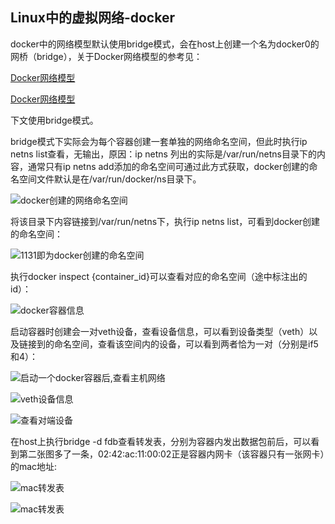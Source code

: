 ## Linux中的虚拟网络-docker

docker中的网络模型默认使用bridge模式，会在host上创建一个名为docker0的网桥（bridge），关于Docker网络模型的参考见：

[Docker网络模型](https://zhuanlan.zhihu.com/p/98788162)

[Docker网络模型](https://www.jianshu.com/p/a14ebdc37386)

下文使用bridge模式。

bridge模式下实际会为每个容器创建一套单独的网络命名空间，但此时执行ip netns list查看，无输出，原因：ip netns 列出的实际是/var/run/netns目录下的内容，通常只有ip netns add添加的命名空间可通过此方式获取，docker创建的命名空间文件默认是在/var/run/docker/ns目录下。

![docker创建的网络命名空间](https://raw.githubusercontent.com/Abug0/Typora-Pics/master/pics/Typora20200816084243.png)

将该目录下内容链接到/var/run/netns下，执行ip netns list，可看到docker创建的命名空间：

![1131即为docker创建的命名空间](https://raw.githubusercontent.com/Abug0/Typora-Pics/master/pics/Typora20200816084253.png)

执行docker inspect {container_id}可以查看对应的命名空间（途中标注出的id）：

![docker容器信息](https://raw.githubusercontent.com/Abug0/Typora-Pics/master/pics/Typora20200816084257.png)



启动容器时创建会一对veth设备，查看设备信息，可以看到设备类型（veth）以及链接到的命名空间，查看该空间内的设备，可以看到两者恰为一对（分别是if5和4）：

![启动一个docker容器后,查看主机网络](https://raw.githubusercontent.com/Abug0/Typora-Pics/master/pics/Typora20200816084301.png)

![veth设备信息](https://raw.githubusercontent.com/Abug0/Typora-Pics/master/pics/Typora20200816084307.png)

![查看对端设备](https://raw.githubusercontent.com/Abug0/Typora-Pics/master/pics/Typora20200816084313.png)

在host上执行bridge -d fdb查看转发表，分别为容器内发出数据包前后，可以看到第二张图多了一条，02:42:ac:11:00:02正是容器内网卡（该容器只有一张网卡）的mac地址:

![mac转发表](https://raw.githubusercontent.com/Abug0/Typora-Pics/master/pics/Typora20200816084330.png)

![mac转发表](https://raw.githubusercontent.com/Abug0/Typora-Pics/master/pics/Typora20200816084334.png)